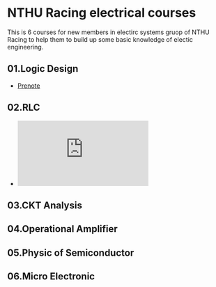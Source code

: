 # NTHU Racing electrical courses
This is 6 courses for new members in electirc systems gruop of NTHU Racing to help them to build up some basic knowledge of electic engineering.

## 01.Logic Design
- [Prenote](https://github.com/SamChang03/NTHU-Racing-generally-electrical-course/blob/main/01.Logic%20Design.pdf)
## 02.RLC
- ![Prenote](https://github.com/SamChang03/NTHU-Racing-generally-electrical-course/blob/main/02.RLC.pdf)
## 03.CKT Analysis
## 04.Operational Amplifier
## 05.Physic of Semiconductor
## 06.Micro Electronic
